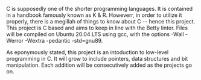 C is supposedly one of the shorter programming languages. It is contained in a handbook famously known as K & R. Howeverr, in order to utilize it properly, there is a megillah of things to know about C -- hence this project. This project is C based and aims to keep in line with the Betty linter. Files will be compiled on Ubuntu 20.04 LTS using gcc, with the options -Wall -Werror -Wextra -pedantic -std=gnu89. 

As eponymously stated, this project is an intoduction to low-level programming in C. It will grow to include pointers, data structures and bit manipulation. Each addition will be consecutively added as the projects go on.
